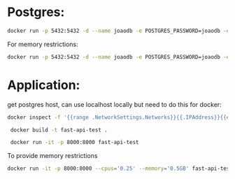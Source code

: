

# Postgres:
```sh
docker run -p 5432:5432 -d --name joaodb -e POSTGRES_PASSWORD=joaodb -e POSTGRES_USER=joaodb -e POSTGRES_DB=joaodb postgres
```

For memory restrictions:
```sh
docker run -p 5432:5432 -d --name joaodb -e POSTGRES_PASSWORD=joaodb -e POSTGRES_USER=joaodb -e POSTGRES_DB=joaodb --cpus='0.75' --memory='1.5GB' postgres
```


# Application:
get postgres host, can use localhost locally but need to do this for docker:
```sh
docker inspect -f '{{range .NetworkSettings.Networks}}{{.IPAddress}}{{end}}' joaodb
```

```sh
 docker build -t fast-api-test .  
```

```sh
 docker run -it -p 8000:8000 fast-api-test
```

To provide memory restrictions
```sh
docker run -it -p 8000:8000 --cpus='0.25' --memory='0.5GB' fast-api-test
```
